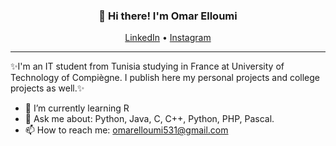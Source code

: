 
<h3 align="center">👋 Hi there! I'm Omar Elloumi</h3>
<p align="center">
  <a href="https://www.linkedin.com/in/omar-elloumi-a792271b4/">LinkedIn</a> •
  <a href="https://www.instagram.com/omar_elloumi_/">Instagram</a>
</p>

---
✨I'm an IT student from Tunisia studying in France at University of Technology of Compiègne. 
I publish here my personal projects and college projects as well.✨

- 🌱 I’m currently learning R
- 💬 Ask me about: Python, Java, C, C++, Python, PHP, Pascal.
- 📫 How to reach me: [omarelloumi531@gmail.com](mailto:omarelloumi531@gmail.com)
